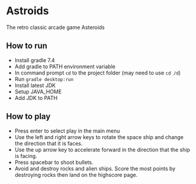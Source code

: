 # Astroids
The retro classic arcade game Asteroids

## How to run
- Install gradle 7.4
- Add gradle to PATH environment variable
- In command prompt `cd` to the project folder (may need to use `cd /d`)
- Run `gradle desktop:run`
- Install latest JDK
- Setup JAVA_HOME
- Add JDK to PATH
   
## How to play
- Press enter to select play in the main menu
- Use the left and right arrow keys to rotate the space ship and change the direction that it is faces.
- Use the up arrow key to accelerate forward in the direction that the ship is facing.
- Press spacebar to shoot bullets.
- Avoid and destroy rocks and alien ships. Score the most points by destroying rocks then land on the highscore page.
